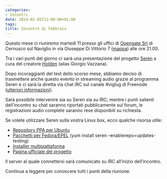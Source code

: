 ```yaml
---
categories:
- Incontri
date: 2014-02-05T12:00:00+01:00
tags:
title: Incontro di Febbraio
---
```

Questo mese ci riuniremo martedì 11 presso gli uffici di [Opengate Srl](http://www.opengate.biz/) di Cernusco sul Naviglio in via Giuseppe Di Vittorio 7 ([mappa](http://www.openstreetmap.org/?mlat=45.517945289611816&mlon=9.342777729034424#map=16/45.5179/9.3428)) alle ore 21.00.

Tra i vari punti del giorno ci sarà una presentazione del progetto [Seren](http://holdenc.altervista.org/seren/) a cura del creatore [Holden](http://holdenc.altervista.org/) (alias Giorgio Vazzana).

Dopo incoraggianti del test dello scorso mese, abbiamo deciso di trasmettere anche questo evento in streaming audio grazie al programma Seren e ci sarà la diretta via chat IRC sul canale #viglug di Freenode ([ulteriori informazioni](/chat)).

Sarà possibile intervenire sia su Seren sia su IRC; mentre i punti salienti dell’incontro su chat saranno riportati pubblicamente sul forum, le registrazioni audio complete saranno rese disponibili su richiesta.

Se volete utilizzare Seren sulla vostra Linux box, ecco qualche risorsa utile:

* [Repository PPA per Ubuntu](https://code.launchpad.net/~mibo-fra/+archive/seren)
* [Pacchetti per Fedora/EPEL](https://admin.fedoraproject.org/updates/seren) (yum install seren –enablerepo=updates-testing)
* [Installer multipiattaforma](http://seren.frafra.eu/)
* [Pagina ufficiale del progetto](http://holdenc.altervista.org/seren/)

Il server al quale connettersi sarà comunicato su IRC all’inizio dell’incontro.

Continua a leggere per conoscere tutti i punti della riunione.
